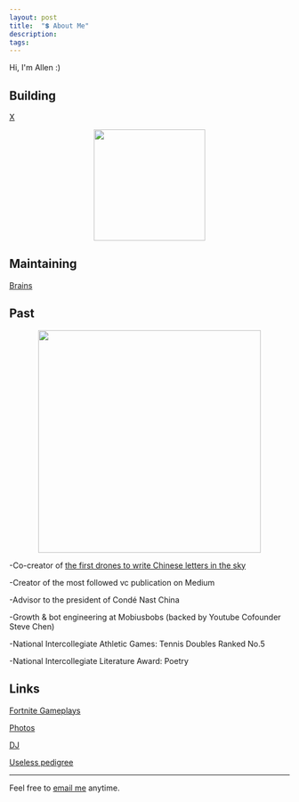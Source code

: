 ```yaml
---
layout: post
title:  "💲 About Me"
description: 
tags: 
---
```


Hi, I'm Allen :)

## Building

[X](http://readyplayerx.com/)


<p align="center">
<img width="200" src="https://i.imgur.com/k8Xr9vn.gif" />
</p>



## Maintaining

[Brains](http://www.ab0ve.co/2040/12/03/knowledge-base.html) 



## Past

<p align="center">
<img width="400" src="https://media.giphy.com/media/VEW46rDEpek0NomHzP/giphy.gif" />
</p>

-Co-creator of [the first drones to write Chinese letters in the sky](https://vimeo.com/111901733)

-Creator of the most followed vc publication on Medium

-Advisor to the president of Condé Nast China

-Growth & bot engineering at Mobiusbobs (backed by Youtube Cofounder Steve Chen)

-National Intercollegiate Athletic Games: Tennis Doubles Ranked No.5 

-National Intercollegiate Literature Award: Poetry


## Links

[Fortnite Gameplays](https://www.instagram.com/gho00sts/)

[Photos](https://vsco.co/allenleein/gallery)

[DJ](https://soundcloud.com/archilab)

[Useless pedigree](https://www.linkedin.com/in/allen-lee-52b16378/)


---

Feel free to [email me](mailto:allenleein@gmail.com) anytime. 





